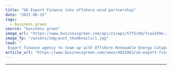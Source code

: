 ```yaml
---
title: "UK Export Finance inks offshore wind partnership"
date: "2021-06-15"
tags: 
  - business green
source: "business green"
image_url: "https://www.businessgreen.com/api/v1/wps/57f5c9d/7caa189a-28b4-48a0-8fdd-e5070c7fa607/2/wind-turbines-UKEF-ORE-partnership-185x114.jpg"
image_fp: "/assets/img/post_thumbnails/1.jpg"
lead: "
 Export finance agency to team up with Offshore Renewable Energy Catapult in a bid to boost UK's clean energy exports ..."
article_url: "https://www.businessgreen.com/news/4032863/uk-export-finance-inks-offshore-wind-partnership"
---
```


---
